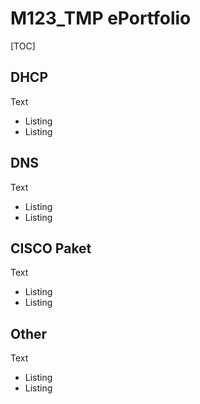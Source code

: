 # M123_TMP ePortfolio

[TOC]

## DHCP
Text
- Listing
- Listing

## DNS
Text
- Listing
- Listing

## CISCO Paket
Text
- Listing
- Listing

## Other
Text
- Listing
- Listing

